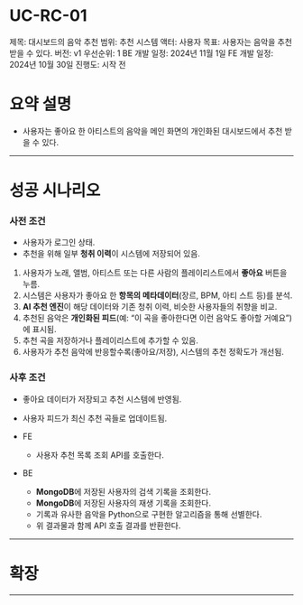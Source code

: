 # UC-RC-01

제목: 대시보드의 음악 추천
범위: 추천 시스템
액터: 사용자
목표: 사용자는 음악을 추천 받을 수 있다.
버전: v1
우선순위: 1
BE 개발 일정: 2024년 11월 1일
FE 개발 일정: 2024년 10월 30일
진행도: 시작 전

# 요약 설명

- 사용자는 좋아요 한 아티스트의 음악을 메인 화면의 개인화된 대시보드에서 추천 받을 수 있다.

---

# 성공 시나리오

### 사전 조건

- 사용자가 로그인 상태.
- 추천을 위해 일부 **청취 이력**이 시스템에 저장되어 있음.

 

1. 사용자가 노래, 앨범, 아티스트 또는 다른 사람의 플레이리스트에서 **좋아요** 버튼을 누름.
2. 시스템은 사용자가 좋아요 한 **항목의 메타데이터**(장르, BPM, 아티 스트 등)를 분석.
3. **AI 추천 엔진**이 해당 데이터와 기존 청취 이력, 비슷한 사용자들의 취향을 비교.
4. 추천된 음악은 **개인화된 피드**(예: “이 곡을 좋아한다면 이런 음악도 좋아할 거예요”)에 표시됨.
5. 추천 곡을 저장하거나 플레이리스트에 추가할 수 있음.
6. 사용자가 추천 음악에 반응할수록(좋아요/저장), 시스템의 추천 정확도가 개선됨.

### 사후 조건

- 좋아요 데이터가 저장되고 추천 시스템에 반영됨.
- 사용자 피드가 최신 추천 곡들로 업데이트됨.

- FE
    - 사용자 추천 목록 조회 API를 호출한다.
- BE
    - **MongoDB**에 저장된 사용자의 검색 기록을 조회한다.
    - **MongoDB**에 저장된 사용자의 재생 기록을 조회한다.
    - 기록과 유사한 음악을 Python으로 구현한 알고리즘을 통해 선별한다.
    - 위 결과물과 함께 API 호출 결과를 반환한다.

---

# 확장

---